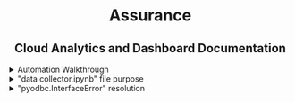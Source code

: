 <h1 align = "center"> Assurance</h1>
<h2 align = "center"> Cloud Analytics and Dashboard Documentation</h2>

<details>
<summary>Automation Walkthrough</summary>

<details>
<summary>MacOS</summary>
    
Open the terminal and run `pip install pyinstaller`. This will install PyInstaller
Inside the terminal, go to the directory where your script is located (use `cd` to navigate in the directories)
Once you‘re in the path where your script is located, write the following `pyinstaller --onefile update_data.py` in the terminal to make the script executable.
If you see `UPX is not available` then run this command `brew install UPX`. Make sure you hvae your `HomeBrew` intalled.
Then to schedule jobs on macOS, we’re going to use crontab. To do so, open the terminal and run `crontab -e`. 
Use this link to get crontab reference: https://crontab.guru
    
    0 0 * * * command_to_execute
    
reference/what each astrik means:
    
    * - minute (0-59)
    * - hour (0-23)
    * - day of the month (1-31)
    * - month (1-12)
    * - dayo of the week (0-6, Sunday to Saturday)

After typing out, press esc . Then type `:` and write `wq`to save and exit (`w` - write, `q` - quit) and finally, press enter.
    
    0 0 * * * command_to_execute
    ~
    ~
    ~
    ~
    ~
    ~
    ~
    :wq

If system asks to grant access to Terminal, click "ok".
    
To verify the crontab was created, write `crontab -e` or `crontab -l`. In case you want to remove all crontabs listed, write crontab `-r`.

</details>
    
<details>
<summary>Windows</summary>
    
A Batch file is used for different purposes, but in this case, we’ll use it as an executable file to automate our Python scripts.
We will store our Python script in a bat file, then click on the bat file to execute the command and run the Python script. To do so, follow these steps.
Right-click inside any folder and click “new” and create a notepad (“text document”)
Inside the notepad, write a text using the following format.
    
`<Paste your python.exe location> <Paste your python script location>`
To get the “python.exe” path (Python application path) you need to go to where Python is saved (check where you installed it). Your notepad might look like the text below.
    
`"C:\User\Anaconda\python.exe" "C:\Scripts\example.py"`
    
Now click “File” and then “Save as …” and write any name including the extension `.bat` in the end. For this example, I’ll create a file named `update_data.bat`
    
Press the Windows button and search for Windows Task Scheduler. Then click on it.
Now you should see a window that looks like the picture above. Click “Create Basic Task” on the right panel.
A window like "Create Basic Task Wizard" will pop up
Now you only have to fill in all the information needed and click next. These are the options you see above:
Create a Basic Task: Write your task name and description.
Trigger time: Choose when you want the task to start. You can choose daily, weekly, monthly, and more. Then you have to pick the time for the previous selection (recur every x days, weeks, months)
Action: There are 3 actions available but 2 of them are deprecated, so just choose “Start a program” and click next. Then, browse the bat file we created earlier.
Click the “Finish” button to create the task.
After this, a new task should be listed on the Task Scheduler.
</details>
</details>

<details>
    
<summary> "data collector.ipynb" file purpose</summary>
    
It's a Jupyter Notebook primary data collection module demo. The actual data collection module is in `db management` package with the name of `collector_module.py`.
</details>
    
<details>
    
<summary> "pyodbc.InterfaceError" resolution</summary>
    
If your `connect.py` module has 
    
    pyodbc.Error: ('IM002', "[IM002] [Microsoft][ODBC Driver Manager]Data source name not found and no default driver specified (0) (SQLDriverConnect)") 
or 
    
    pyodbc.Error: ('01000', "[01000] [unixODBC][Driver Manager]Can't open lib 'ODBC Driver 17 for SQL Server' : file not found (0) (SQLDriverConnect)")
then you have to install the driver matches your machine.
* For Windows: https://docs.microsoft.com/en-us/sql/connect/odbc/windows/release-notes-odbc-sql-server-windows?view=sql-server-ver15#previous-releases
* For MacOS - ODBC 13: https://docs.microsoft.com/en-us/sql/connect/odbc/linux-mac/install-microsoft-odbc-driver-sql-server-macos?view=sql-server-ver15
    
* For MacOS - ODBC 17 (used in `connect.py`): https://docs.microsoft.com/pt-br/sql/connect/odbc/linux-mac/install-microsoft-odbc-driver-sql-server-macos?view=sql-server-ver15
</details>

